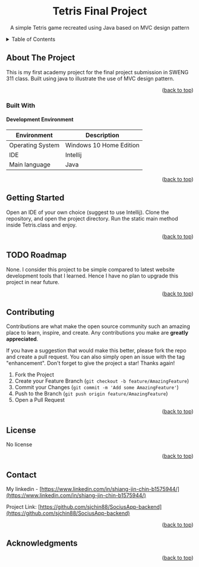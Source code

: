 <a name="readme-top"></a>

<!-- PROJECT SHIELDS -->
<!--
*** markdown "reference style" links 
*** https://www.markdownguide.org/basic-syntax/#reference-style-links
-->

<!-- PROJECT LOGO -->
<br />
<div align="center">
  <!--<a href="">
    <img src="images/logo.png" alt="Logo" width="80" height="80">
  </a>-->

  <h1 align="center">Tetris Final Project</h1>

  <p align="center">
    A simple Tetris game recreated using Java based on MVC design pattern
    <!--<a href=>View Demo</a>
    ·
    <a href=>Report Bug</a>
    ·
    <a href=>Request Feature</a>-->
  </p>
</div>



<!-- TABLE OF CONTENTS -->
<details>
  <summary>Table of Contents</summary>
  <ol>
    <li>
      <a href="#about-the-project">About The Project</a>
      <ul>
        <li><a href="#built-with">Built With</a></li>
      </ul>
    </li>
    <li>
      <a href="#getting-started">Getting Started</a>
      <ul>
        <li><a href="#prerequisites">Prerequisites</a></li>
        <li><a href="#installation">Installation</a></li>
      </ul>
    </li>
    <li><a href="#usage">Usage</a></li>
    <li><a href="#roadmap">Roadmap</a></li>
    <li><a href="#contributing">Contributing</a></li>
    <li><a href="#license">License</a></li>
    <li><a href="#contact">Contact</a></li>
    <li><a href="#acknowledgments">Acknowledgments</a></li>
  </ol>
</details>



<!-- ABOUT THE PROJECT -->
## About The Project

<!--[![Product Name Screen Shot][product-screenshot]](https://example.com)-->

This is my first academy project for the final project submission in SWENG 311 class. 
Built using java to illustrate the use of MVC design pattern. 
<p align="right">(<a href="#readme-top">back to top</a>)</p>



### Built With

#### Development Environment
| Environment      | Description |
| ----------- | ----------- |
| Operating System      | Windows 10 Home Edition |
| IDE                | Intellij |
|Main language     | Java |

<p align="right">(<a href="#readme-top">back to top</a>)</p>

<!-- GETTING STARTED -->
## Getting Started

Open an IDE of your own choice (suggest to use Intellij). 
Clone the repository, and open the project directory. 
Run the static main method inside Tetris.class and enjoy. 

<p align="right">(<a href="#readme-top">back to top</a>)</p>

<!-- ROADMAP -->
## TODO Roadmap

None. I consider this project to be simple compared to latest website development tools that I learned. 
Hence I have no plan to upgrade this project in near future. 
<p align="right">(<a href="#readme-top">back to top</a>)</p>



<!-- CONTRIBUTING -->
## Contributing

Contributions are what make the open source community such an amazing place to learn, inspire, and create. Any contributions you make are **greatly appreciated**.

If you have a suggestion that would make this better, please fork the repo and create a pull request. You can also simply open an issue with the tag "enhancement".
Don't forget to give the project a star! Thanks again!

1. Fork the Project
2. Create your Feature Branch (`git checkout -b feature/AmazingFeature`)
3. Commit your Changes (`git commit -m 'Add some AmazingFeature'`)
4. Push to the Branch (`git push origin feature/AmazingFeature`)
5. Open a Pull Request

<p align="right">(<a href="#readme-top">back to top</a>)</p>



<!-- LICENSE -->
## License
No license

<p align="right">(<a href="#readme-top">back to top</a>)</p>



<!-- CONTACT -->
## Contact

My linkedin - [https://www.linkedin.com/in/shiang-jin-chin-b1575944/](https://www.linkedin.com/in/shiang-jin-chin-b1575944/)

Project Link: [https://github.com/sjchin88/SociusApp-backend](https://github.com/sjchin88/SociusApp-backend)

<p align="right">(<a href="#readme-top">back to top</a>)</p>



<!-- ACKNOWLEDGMENTS -->
## Acknowledgments


<p align="right">(<a href="#readme-top">back to top</a>)</p>



<!-- MARKDOWN LINKS & IMAGES -->
<!-- https://www.markdownguide.org/basic-syntax/#reference-style-links -->
[product-screenshot]: images/screenshot.png
[Next.js]: https://img.shields.io/badge/next.js-000000?style=for-the-badge&logo=nextdotjs&logoColor=white
[Next-url]: https://nextjs.org/
[React.js]: https://img.shields.io/badge/React-20232A?style=for-the-badge&logo=react&logoColor=61DAFB
[React-url]: https://reactjs.org/
[Vue.js]: https://img.shields.io/badge/Vue.js-35495E?style=for-the-badge&logo=vuedotjs&logoColor=4FC08D
[Vue-url]: https://vuejs.org/
[Angular.io]: https://img.shields.io/badge/Angular-DD0031?style=for-the-badge&logo=angular&logoColor=white
[Angular-url]: https://angular.io/
[Svelte.dev]: https://img.shields.io/badge/Svelte-4A4A55?style=for-the-badge&logo=svelte&logoColor=FF3E00
[Svelte-url]: https://svelte.dev/
[Laravel.com]: https://img.shields.io/badge/Laravel-FF2D20?style=for-the-badge&logo=laravel&logoColor=white
[Laravel-url]: https://laravel.com
[Bootstrap.com]: https://img.shields.io/badge/Bootstrap-563D7C?style=for-the-badge&logo=bootstrap&logoColor=white
[Bootstrap-url]: https://getbootstrap.com
[JQuery.com]: https://img.shields.io/badge/jQuery-0769AD?style=for-the-badge&logo=jquery&logoColor=white
[JQuery-url]: https://jquery.com 
 
